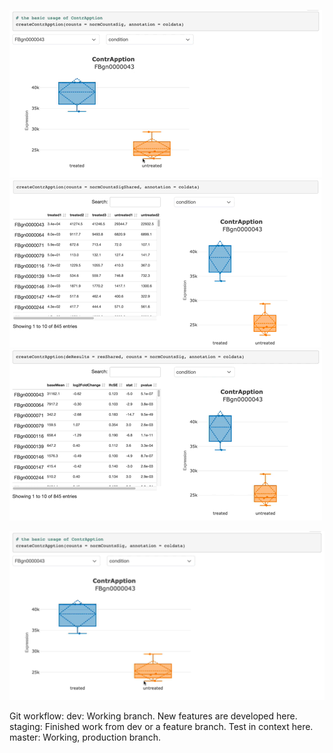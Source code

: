 ![basic-counts](misc/basic-counts.gif)
![interactive-counts](misc/interactive-counts.gif)
![differential-expression](misc/differential-expression.gif)

<img src="misc/basic-counts.gif" width="800"/>

Git workflow:
  dev: Working branch. New features are developed here.
  staging: Finished work from dev or a feature branch. Test in context here.
  master: Working, production branch.
